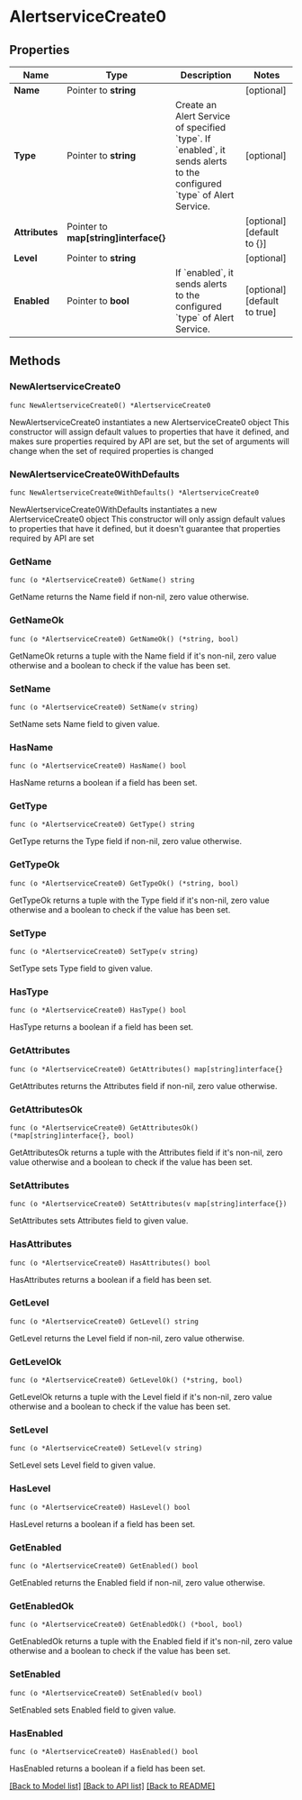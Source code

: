 # AlertserviceCreate0

## Properties

Name | Type | Description | Notes
------------ | ------------- | ------------- | -------------
**Name** | Pointer to **string** |  | [optional] 
**Type** | Pointer to **string** | Create an Alert Service of specified &#x60;type&#x60;. If &#x60;enabled&#x60;, it sends alerts to the configured &#x60;type&#x60; of Alert Service. | [optional] 
**Attributes** | Pointer to **map[string]interface{}** |  | [optional] [default to {}]
**Level** | Pointer to **string** |  | [optional] 
**Enabled** | Pointer to **bool** | If &#x60;enabled&#x60;, it sends alerts to the configured &#x60;type&#x60; of Alert Service. | [optional] [default to true]

## Methods

### NewAlertserviceCreate0

`func NewAlertserviceCreate0() *AlertserviceCreate0`

NewAlertserviceCreate0 instantiates a new AlertserviceCreate0 object
This constructor will assign default values to properties that have it defined,
and makes sure properties required by API are set, but the set of arguments
will change when the set of required properties is changed

### NewAlertserviceCreate0WithDefaults

`func NewAlertserviceCreate0WithDefaults() *AlertserviceCreate0`

NewAlertserviceCreate0WithDefaults instantiates a new AlertserviceCreate0 object
This constructor will only assign default values to properties that have it defined,
but it doesn't guarantee that properties required by API are set

### GetName

`func (o *AlertserviceCreate0) GetName() string`

GetName returns the Name field if non-nil, zero value otherwise.

### GetNameOk

`func (o *AlertserviceCreate0) GetNameOk() (*string, bool)`

GetNameOk returns a tuple with the Name field if it's non-nil, zero value otherwise
and a boolean to check if the value has been set.

### SetName

`func (o *AlertserviceCreate0) SetName(v string)`

SetName sets Name field to given value.

### HasName

`func (o *AlertserviceCreate0) HasName() bool`

HasName returns a boolean if a field has been set.

### GetType

`func (o *AlertserviceCreate0) GetType() string`

GetType returns the Type field if non-nil, zero value otherwise.

### GetTypeOk

`func (o *AlertserviceCreate0) GetTypeOk() (*string, bool)`

GetTypeOk returns a tuple with the Type field if it's non-nil, zero value otherwise
and a boolean to check if the value has been set.

### SetType

`func (o *AlertserviceCreate0) SetType(v string)`

SetType sets Type field to given value.

### HasType

`func (o *AlertserviceCreate0) HasType() bool`

HasType returns a boolean if a field has been set.

### GetAttributes

`func (o *AlertserviceCreate0) GetAttributes() map[string]interface{}`

GetAttributes returns the Attributes field if non-nil, zero value otherwise.

### GetAttributesOk

`func (o *AlertserviceCreate0) GetAttributesOk() (*map[string]interface{}, bool)`

GetAttributesOk returns a tuple with the Attributes field if it's non-nil, zero value otherwise
and a boolean to check if the value has been set.

### SetAttributes

`func (o *AlertserviceCreate0) SetAttributes(v map[string]interface{})`

SetAttributes sets Attributes field to given value.

### HasAttributes

`func (o *AlertserviceCreate0) HasAttributes() bool`

HasAttributes returns a boolean if a field has been set.

### GetLevel

`func (o *AlertserviceCreate0) GetLevel() string`

GetLevel returns the Level field if non-nil, zero value otherwise.

### GetLevelOk

`func (o *AlertserviceCreate0) GetLevelOk() (*string, bool)`

GetLevelOk returns a tuple with the Level field if it's non-nil, zero value otherwise
and a boolean to check if the value has been set.

### SetLevel

`func (o *AlertserviceCreate0) SetLevel(v string)`

SetLevel sets Level field to given value.

### HasLevel

`func (o *AlertserviceCreate0) HasLevel() bool`

HasLevel returns a boolean if a field has been set.

### GetEnabled

`func (o *AlertserviceCreate0) GetEnabled() bool`

GetEnabled returns the Enabled field if non-nil, zero value otherwise.

### GetEnabledOk

`func (o *AlertserviceCreate0) GetEnabledOk() (*bool, bool)`

GetEnabledOk returns a tuple with the Enabled field if it's non-nil, zero value otherwise
and a boolean to check if the value has been set.

### SetEnabled

`func (o *AlertserviceCreate0) SetEnabled(v bool)`

SetEnabled sets Enabled field to given value.

### HasEnabled

`func (o *AlertserviceCreate0) HasEnabled() bool`

HasEnabled returns a boolean if a field has been set.


[[Back to Model list]](../README.md#documentation-for-models) [[Back to API list]](../README.md#documentation-for-api-endpoints) [[Back to README]](../README.md)


